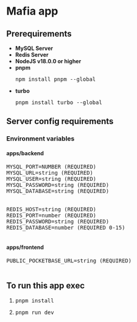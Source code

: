 <h1>Mafia app</h1>

<section>
    <h2>Prerequirements</h2>
    <ul>
        <li>
            <strong>MySQL Server</strong>
        </li>
        <li>
            <strong>Redis Server</strong>
        </li>
        <li>
            <strong>NodeJS v18.0.0 or higher</strong>
        </li>
        <li>
            <strong>pnpm</strong>
            <pre>npm install pnpm --global</pre>
        </li>
        <li>
            <strong>turbo</strong>
            <pre>pnpm install turbo --global</pre>
        </li>
    </ul>
</section>

<section>
    <h2>Server config requirements</h2>
    <div>
        <h3>Environment variables</h3>
        <div>
            <h4>apps/backend</h4>
            <pre>
MYSQL_PORT=NUMBER (REQUIRED)
MYSQL_URL=string (REQUIRED)
MYSQL_USER=string (REQUIRED)
MYSQL_PASSWORD=string (REQUIRED)
MYSQL_DATABASE=string (REQUIRED)
<br>
REDIS_HOST=string (REQUIRED)
REDIS_PORT=number (REQUIRED)
REDIS_PASSWORD=string (REQUIRED)
REDIS_DATABASE=number (REQUIRED 0-15)
            </pre>
        </div>
        <div>
            <h4>apps/frontend</h4>
            <pre>
PUBLIC_POCKETBASE_URL=string (REQUIRED)
            </pre>
        </div>
    </div>
<section>

<section>
    <h2>To run this app exec</h2>
    <ol>
        <li>
            <pre>pnpm install</pre>
        </li>
        <li>
            <pre>pnpm run dev</pre>
        </li>
    </ol>
</section>
